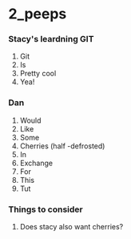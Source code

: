 # 2_peeps

### Stacy's leardning GIT
1. Git
2. Is
3. Pretty cool
4. Yea!

### Dan
1. Would
2. Like
3. Some
4. Cherries (half -defrosted)
5. In
6. Exchange
7. For
8. This
9. Tut

### Things to consider
1. Does stacy also want cherries?
